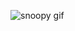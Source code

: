 
<img src="![Uploading tenor.gif…]()
" alt="snoopy gif">
<!---
xdefagot/xdefagot is a ✨ special ✨ repository because its `README.md` (this file) appears on your GitHub profile.
You![WhatsApp Image 2025-04-17 at 1 20 14 PM](https://github.com/user-attachments/assets/44e446f8-5b9e-4df9-b0ba-646803daece9)
 can click the Preview link to take a look at your changes.
--->
